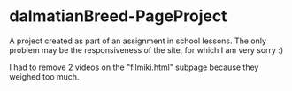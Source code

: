 # dalmatianBreed-PageProject
A project created as part of an assignment in school lessons. The only problem may be the responsiveness of the site, for which I am very sorry :)

I had to remove 2 videos on the "filmiki.html" subpage because they weighed too much.